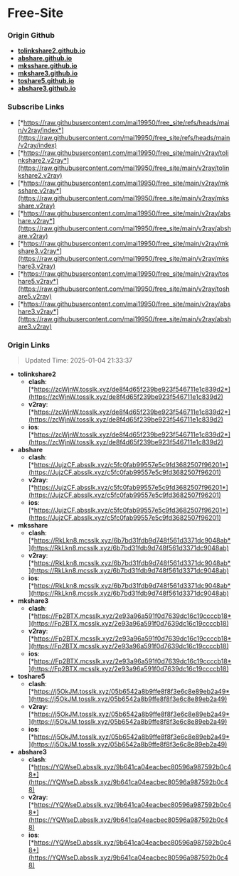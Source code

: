 # Free-Site

### Origin Github

- [**tolinkshare2.github.io**](https://github.com/tolinkshare2/tolinkshare2.github.io)
- [**abshare.github.io**](https://github.com/abshare/abshare.github.io)
- [**mksshare.github.io**](https://github.com/mksshare/mksshare.github.io)
- [**mkshare3.github.io**](https://github.com/mkshare3/mkshare3.github.io)
- [**toshare5.github.io**](https://github.com/toshare5/toshare5.github.io)
- [**abshare3.github.io**](https://github.com/abshare3/abshare3.github.io)

### Subscribe Links

- [*https://raw.githubusercontent.com/mai19950/free_site/refs/heads/main/v2ray/index*](https://raw.githubusercontent.com/mai19950/free_site/refs/heads/main/v2ray/index)
- [*https://raw.githubusercontent.com/mai19950/free_site/main/v2ray/tolinkshare2.v2ray*](https://raw.githubusercontent.com/mai19950/free_site/main/v2ray/tolinkshare2.v2ray)
- [*https://raw.githubusercontent.com/mai19950/free_site/main/v2ray/mksshare.v2ray*](https://raw.githubusercontent.com/mai19950/free_site/main/v2ray/mksshare.v2ray)
- [*https://raw.githubusercontent.com/mai19950/free_site/main/v2ray/abshare.v2ray*](https://raw.githubusercontent.com/mai19950/free_site/main/v2ray/abshare.v2ray)
- [*https://raw.githubusercontent.com/mai19950/free_site/main/v2ray/mkshare3.v2ray*](https://raw.githubusercontent.com/mai19950/free_site/main/v2ray/mkshare3.v2ray)
- [*https://raw.githubusercontent.com/mai19950/free_site/main/v2ray/toshare5.v2ray*](https://raw.githubusercontent.com/mai19950/free_site/main/v2ray/toshare5.v2ray)
- [*https://raw.githubusercontent.com/mai19950/free_site/main/v2ray/abshare3.v2ray*](https://raw.githubusercontent.com/mai19950/free_site/main/v2ray/abshare3.v2ray)

### Origin Links

> Updated Time: 2025-01-04 21:33:37

- **tolinkshare2**
  - **clash**: [*https://zcWjnW.tosslk.xyz/de8f4d65f239be923f546711e1c839d2*](https://zcWjnW.tosslk.xyz/de8f4d65f239be923f546711e1c839d2)
  - **v2ray**: [*https://zcWjnW.tosslk.xyz/de8f4d65f239be923f546711e1c839d2*](https://zcWjnW.tosslk.xyz/de8f4d65f239be923f546711e1c839d2)
  - **ios**: [*https://zcWjnW.tosslk.xyz/de8f4d65f239be923f546711e1c839d2*](https://zcWjnW.tosslk.xyz/de8f4d65f239be923f546711e1c839d2)
- **abshare**
  - **clash**: [*https://JujzCF.absslk.xyz/c5fc0fab99557e5c9fd3682507f96201*](https://JujzCF.absslk.xyz/c5fc0fab99557e5c9fd3682507f96201)
  - **v2ray**: [*https://JujzCF.absslk.xyz/c5fc0fab99557e5c9fd3682507f96201*](https://JujzCF.absslk.xyz/c5fc0fab99557e5c9fd3682507f96201)
  - **ios**: [*https://JujzCF.absslk.xyz/c5fc0fab99557e5c9fd3682507f96201*](https://JujzCF.absslk.xyz/c5fc0fab99557e5c9fd3682507f96201)
- **mksshare**
  - **clash**: [*https://RkLkn8.mcsslk.xyz/6b7bd31fdb9d748f561d3371dc9048ab*](https://RkLkn8.mcsslk.xyz/6b7bd31fdb9d748f561d3371dc9048ab)
  - **v2ray**: [*https://RkLkn8.mcsslk.xyz/6b7bd31fdb9d748f561d3371dc9048ab*](https://RkLkn8.mcsslk.xyz/6b7bd31fdb9d748f561d3371dc9048ab)
  - **ios**: [*https://RkLkn8.mcsslk.xyz/6b7bd31fdb9d748f561d3371dc9048ab*](https://RkLkn8.mcsslk.xyz/6b7bd31fdb9d748f561d3371dc9048ab)
- **mkshare3**
  - **clash**: [*https://Fp2BTX.mcsslk.xyz/2e93a96a591f0d7639dc16c19ccccb18*](https://Fp2BTX.mcsslk.xyz/2e93a96a591f0d7639dc16c19ccccb18)
  - **v2ray**: [*https://Fp2BTX.mcsslk.xyz/2e93a96a591f0d7639dc16c19ccccb18*](https://Fp2BTX.mcsslk.xyz/2e93a96a591f0d7639dc16c19ccccb18)
  - **ios**: [*https://Fp2BTX.mcsslk.xyz/2e93a96a591f0d7639dc16c19ccccb18*](https://Fp2BTX.mcsslk.xyz/2e93a96a591f0d7639dc16c19ccccb18)
- **toshare5**
  - **clash**: [*https://j5OkJM.tosslk.xyz/05b6542a8b9ffe8f8f3e6c8e89eb2a49*](https://j5OkJM.tosslk.xyz/05b6542a8b9ffe8f8f3e6c8e89eb2a49)
  - **v2ray**: [*https://j5OkJM.tosslk.xyz/05b6542a8b9ffe8f8f3e6c8e89eb2a49*](https://j5OkJM.tosslk.xyz/05b6542a8b9ffe8f8f3e6c8e89eb2a49)
  - **ios**: [*https://j5OkJM.tosslk.xyz/05b6542a8b9ffe8f8f3e6c8e89eb2a49*](https://j5OkJM.tosslk.xyz/05b6542a8b9ffe8f8f3e6c8e89eb2a49)
- **abshare3**
  - **clash**: [*https://YQWseD.absslk.xyz/9b641ca04eacbec80596a987592b0c48*](https://YQWseD.absslk.xyz/9b641ca04eacbec80596a987592b0c48)
  - **v2ray**: [*https://YQWseD.absslk.xyz/9b641ca04eacbec80596a987592b0c48*](https://YQWseD.absslk.xyz/9b641ca04eacbec80596a987592b0c48)
  - **ios**: [*https://YQWseD.absslk.xyz/9b641ca04eacbec80596a987592b0c48*](https://YQWseD.absslk.xyz/9b641ca04eacbec80596a987592b0c48)
